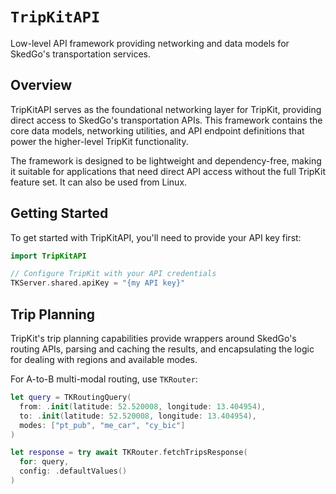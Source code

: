 # ``TripKitAPI``

Low-level API framework providing networking and data models for SkedGo's transportation services.

## Overview

TripKitAPI serves as the foundational networking layer for TripKit, providing direct access to SkedGo's transportation APIs. This framework contains the core data models, networking utilities, and API endpoint definitions that power the higher-level TripKit functionality.

The framework is designed to be lightweight and dependency-free, making it suitable for applications that need direct API access without the full TripKit feature set. It can also be used from Linux.

## Getting Started

To get started with TripKitAPI, you'll need to provide your API key first:

```swift
import TripKitAPI

// Configure TripKit with your API credentials
TKServer.shared.apiKey = "{my API key}"
```

## Trip Planning

TripKit's trip planning capabilities provide wrappers around SkedGo's routing APIs, parsing and caching the results, and encapsulating the logic for dealing with regions and available modes.

For A-to-B multi-modal routing, use ``TKRouter``:

```swift
let query = TKRoutingQuery(
  from: .init(latitude: 52.520008, longitude: 13.404954),
  to: .init(latitude: 52.520008, longitude: 13.404954),
  modes: ["pt_pub", "me_car", "cy_bic"]
)

let response = try await TKRouter.fetchTripsResponse(
  for: query,
  config: .defaultValues()
)
```
